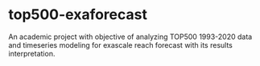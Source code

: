 # top500-exaforecast

An academic project with objective of analyzing TOP500 1993-2020 data and timeseries modeling for exascale reach forecast with its results interpretation.
